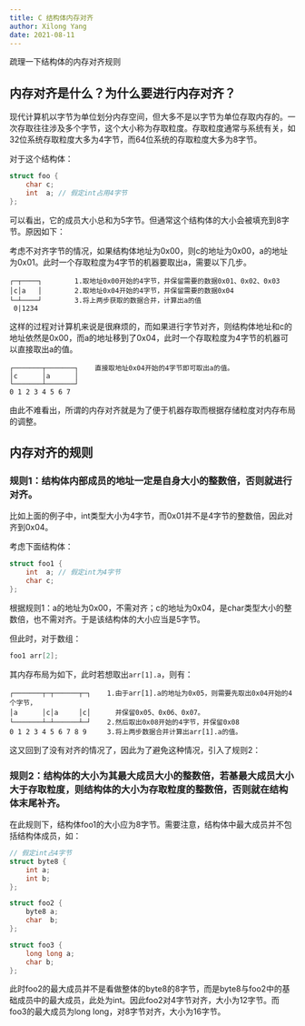 ```yaml
---
title: C 结构体内存对齐
author: Xilong Yang
date: 2021-08-11 
---
```


疏理一下结构体的内存对齐规则 

## 内存对齐是什么？为什么要进行内存对齐？

现代计算机以字节为单位划分内存空间，但大多不是以字节为单位存取内存的。一次存取往往涉及多个字节，这个大小称为存取粒度。存取粒度通常与系统有关，如32位系统存取粒度大多为4字节，而64位系统的存取粒度大多为8字节。

对于这个结构体：

```c
struct foo {
    char c;
    int  a; // 假定int占用4字节
};
```

可以看出，它的成员大小总和为5字节。但通常这个结构体的大小会被填充到8字节。原因如下：

考虑不对齐字节的情况，如果结构体地址为0x00，则c的地址为0x00，a的地址为0x01。此时一个存取粒度为4字节的机器要取出a，需要以下几步。

```
┌─┬────┐        1.取地址0x00开始的4字节，并保留需要的数据0x01、0x02、0x03
│c│a   │        2.取地址0x04开始的4字节，并保留需要的数据0x04
└─┴────┘        3.将上两步获取的数据合并，计算出a的值
 0|1234
```

这样的过程对计算机来说是很麻烦的，而如果进行字节对齐，则结构体地址和c的地址依然是0x00，而a的地址移到了0x04，此时一个存取粒度为4字节的机器可以直接取出a的值。

```
┌───────┬───────┐    直接取地址0x04开始的4字节即可取出a的值。
│c      │a      │
└───────┴───────┘
0 1 2 3 4 5 6 7
```

由此不难看出，所谓的内存对齐就是为了便于机器存取而根据存储粒度对内存布局的调整。

## 内存对齐的规则

### 规则1：结构体内部成员的地址一定是自身大小的整数倍，否则就进行对齐。

比如上面的例子中，int类型大小为4字节，而0x01并不是4字节的整数倍，因此对齐到0x04。

考虑下面结构体：

```c
struct foo1 {
    int  a; // 假定int为4字节
    char c;
};
```

根据规则1：a的地址为0x00，不需对齐；c的地址为0x04，是char类型大小的整数倍，也不需对齐。于是该结构体的大小应当是5字节。

但此时，对于数组：

```c
foo1 arr[2];
```

其内存布局为如下，此时若想取出`arr[1].a`，则有：

```
┌───────┬─┬──────┬─┐    1.由于arr[1].a的地址为0x05，则需要先取出0x04开始的4个字节，
│a      │c│a     │c│      并保留0x05、0x06、0x07。
└───────┴─┴──────┴─┘    2.然后取出0x08开始的4字节，并保留0x08
0 1 2 3 4 5 6 7 8 9     3.将上两步数据合并计算出arr[1].a的值。
```

这又回到了没有对齐的情况了，因此为了避免这种情况，引入了规则2：

### 规则2：结构体的大小为其最大成员大小的整数倍，若基最大成员大小大于存取粒度，则结构体的大小为存取粒度的整数倍，否则就在结构体末尾补齐。

在此规则下，结构体foo1的大小应为8字节。需要注意，结构体中最大成员并不包括结构体成员，如：

```c
// 假定int占4字节
struct byte8 {
    int a;
    int b;
};

struct foo2 {
    byte8 a;
    char  b;
};

struct foo3 {
    long long a;
    char b;
};
```

此时foo2的最大成员并不是看做整体的byte8的8字节，而是byte8与foo2中的基础成员中的最大成员，此处为int。因此foo2对4字节对齐，大小为12字节。而foo3的最大成员为long long，对8字节对齐，大小为16字节。
